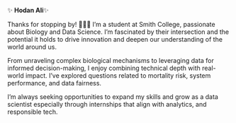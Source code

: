 ✨ **Hodan Ali**✨

Thanks for stopping by! 🌱👩‍💻 I’m a student at Smith College, passionate about Biology and Data Science. I’m fascinated by their intersection and the potential it holds to drive innovation and deepen our understanding of the world around us.

From unraveling complex biological mechanisms to leveraging data for informed decision-making, I enjoy combining technical depth with real-world impact. I’ve explored questions related to mortality risk, system performance, and data fairness.

I’m always seeking opportunities to expand my skills and grow as a data scientist especially through internships that align with analytics, and responsible tech.
